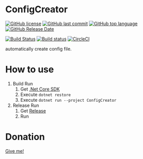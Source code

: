 # ConfigCreator
[![GitHub license](https://img.shields.io/github/license/zinntikumugai/ConfigCreator.svg)](https://github.com/zinntikumugai/ConfigCreator/blob/master/LICENSE)
[![GitHub last commit](https://img.shields.io/github/last-commit/zinntikumugai/ConfigCreator.svg)](https://github.com/zinntikumugai/ConfigCreator)
[![GitHub top language](https://img.shields.io/github/languages/top/zinntikumugai/ConfigCreator.svg)](https://github.com/zinntikumugai/ConfigCreator)
[![GitHub Release Date](https://img.shields.io/github/release-date/zinntikumugai/ConfigCreator.svg)](https://github.com/zinntikumugai/ConfigCreator/releases)

[![Build Status](https://travis-ci.org/zinntikumugai/ConfigCreator.svg?branch=master)](https://travis-ci.org/zinntikumugai/ConfigCreator) 
[![Build status](https://ci.appveyor.com/api/projects/status/6iti3i7ub4av18is?svg=true)](https://ci.appveyor.com/project/zinntikumugai/ConfigCreator)
[![CircleCI](https://circleci.com/gh/zinntikumugai/ConfigCreator/tree/master.svg?style=shield)](https://circleci.com/gh/zinntikumugai/ConfigCreator/tree/master)

automatically create config file.

# How to use
1. Build Run
   1. Get [.Net Core SDK](https://dot.net/core)
   1. Execute `dotnet restore `
   1. Execute `dotnet run --project ConfigCreator`
1. Release Run
   1. Get [Release](https://github.com/zinntikumugai/ConfigCreator/releases)
   2. Run

# Donation
[Give me!](https://donation.zinntikumugai.com/)